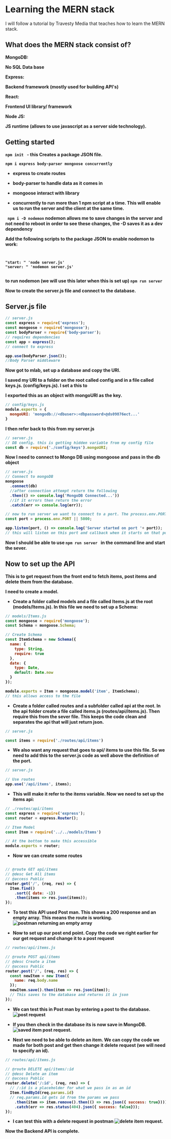 # Learning the MERN stack
I will follow a tutorial by Travesty Media that teaches how to learn the MERN stack.

## What does the MERN stack consist of?

<b>MongoDB:

No SQL Data base

<b>Express:

 Backend framework (mostly used for building API's)

<b> React:

 Frontend UI library/ framework

<b>Node JS:

JS runtime (allows to use javascript as a server side technology).

## Getting started
```npm init ``` - this Creates a package JSON file.

```npm i express body-parser mongoose concurrently ```

- express to create routes

- body-parser to handle data as it comes in

- mongoose interact with library

- concurrently to run more than 1 npm script at a time. This will enable us to run the server and the client at the same time.

``` npm i -D nodemon```
nodemon allows me to save changes in the server and not need to reboot in order to see these changes, the -D saves it as a dev dependency

Add the following scripts to the package JSON to enable nodemon to work:

```


"start: " 'node server.js'
"server: " 'nodemon server.js'


```
to run nodemon (we will use this later when this is set up) ``` npm run server ```

Now to create the server.js file and connect to the database.

## Server.js file

``` Javascript
// server.js
const express = require('express');
const mongoose = require('mongoose');
const bodyParser = require('body-parser');
// requires dependencies
const app = express();
// connect to express

app.use(bodyParser.json());
//Body Parser middleware

```
Now got to mlab, set up a database and copy the URI.

I saved my URI to a folder on the root called config and in a file called keys.js. (config/keys.js). I set a this to

I exported this as an object with mongoURI as the key.

``` Javascript
// config/keys.js
module.exports = {
  mongoURI: 'mongodb://<dbuser>:<dbpassword>@ds09876ect...'
}
```
I then refer back to this from my server.js
``` Javascript
// server.js
// DB config. this is getting hidden variable from my config file
const db = require('./config/keys').mongoURI;

```
Now I need to connect to Mongo DB using mongoose and pass in the db object
``` Javascript
// server.js
// Connect to mongoDB
mongoose
  .connect(db)
  //after connection attempt return the following
  .then(() => console.log('MongoDB Connected...'))
  //if it errors then return the error
  .catch(err => console.log(err));

// now to run server we want to connect to a port. The process.env.PORT allow me to connect to an external server. I have it to go to port 5000 if not.
const port = process.env.PORT || 5000;

app.listen(port, () => console.log('Server started on port '+ port));
// this will listen on this port and callback when it starts on that port

```
Now I should be able to use ```npm run server ``` in the command line and start the sever.

## Now to set up the API
This is to get request from the front end to fetch items, post items and delete them from the database.

I need to create a model.

- Create a folder called models and a file called Items.js at the root (models/Items.js). In this file we need to set up a Schema:

``` Javascript
// models/Items.js
const mongoose = require('mongoose');
const Schema = mongoose.Schema;

// Create Schema
const ItemSchema = new Schema({
  name: {
    type: String,
    require: true
  },
  date: {
    type: Date,
    default: Date.now
  }
});

module.exports = Item = mongoose.model('item', ItemSchema);
// this allows access to the file
```
- Create a folder called routes and a subfolder called api at the root. In the api folder create a file called items.js (routes/api/items.js). Then require this from the sever file. This keeps the code clean and separates the api that will just return json.

``` Javascript
// server.js

const items = require('./routes/api/items')

```

- We also want any request that goes to api/ items to use this file. So we need to add this to the server.js code as well above the definition of the port.

```Javascript
// server.js

// Use routes
app.use('/api/items', items);

```

- This will make it refer to the items variable. Now we need to set up the items api:


``` Javascript
// ./routes/api/items
const express = require('express');
const router = express.Router();

// Item Model
const Item = require('../../models/Items')

// At the bottom to make this accessible
module.exports = router;
```
- Now we can create some routes

``` Javascript

// @route GET api/items
// @desc Get All items
// @access Public
router.get('/', (req, res) => {
  Item.find()
    .sort({ date: -1})
    .then(items => res.json(items));
});
```
- To test this API used Post man. This shows a 200 response and an empty array. This means the route is working.
![postman returning an empty array](postman.png)

- Now to set up our post end point. Copy the code we right earlier for our get request and change it to a post request

``` Javascript
// routes/api/items.js

// @route POST api/items
// @desc Create a item
// @access Public
router.post('/', (req, res) => {
  const newItem = new Item({
    name: req.body.name
  });
  newItem.save().then(item => res.json(item));
  // This saves to the database and returns it in json
});

```

- We can test this in Post man by entering a post to the database. ![post request](post_req_postman.png)

- If you then check in the database its is now save in MongoDB. ![saved item post request](saved_in_mongo_db.png).

- Next we need to be able to delete an item. We can copy the code we made for both post and get then change it delete request (we will need to specify an id).

``` Javascript
// routes/api/items.js

// @route DELETE api/items/:id
// @desc Delete an item
// @access Public
router.delete('/:id', (req, res) => {
  // /:id is a placeholder for what we pass in as an id
  Item.findById(req.params.id)
  // req.params.id gets id from the params we pass
    .then(item => item.remove().then(() => res.json({ success: true})))
    .catch(err => res.status(404).json({ success: false}));
});

```

- I can test this with a delete request in postman ![delete item request](delete_req.png).

Now the Backend API is complete.
